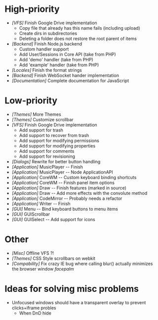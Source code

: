 
# High-priority
* _[VFS]_ Finish Google Drive implementation
   - Copy file that already has this name fails (including upload)
   - Create dirs in subdirectories
   - Deleting a folder does not restore the root parent of items
* _[Backend]_ Finish Node.js backend
  - Custom handler support
  - Add User/Sessions in Core API (take from PHP)
  - Add 'demo' handler (take from PHP)
  - Add 'example' handler (take from PHP)
* _[Locales]_ Finish the format strings
* _[Backend]_ Finish WebSocket hander implementation
* _[Documentation]_ Complete documentation for JavaScript

# Low-priority
* _[Themes]_ More Themes
* _[Themes]_ Customize scrollbar
* _[VFS]_ Finish Google Drive implementation
   - Add support for trash
   - Add support to recover from trash
   - Add support for modifying permissions
   - Add support for modifying properties
   - Add support for comments
   - Add support for revisioning
* _[Dialogs]_ Rewrite for better button handling
* _[Application]_ MusicPlayer -- Finish
* _[Application]_ MusicPlayer -- Node ApplicationAPI
* _[Application]_ CoreWM -- Custom keyboard binding shortcuts
* _[Application]_ CoreWM -- Finish panel item options
* _[Application]_ Draw -- Finish features (marked in source)
* _[Application]_ Draw -- Add more effects with the convolute method
* _[Application]_ CodeMirror -- Probably needs a refactor
* _[Application]_ Writer -- Finish
* _[GUI]_ Menu -- Bind keyboard buttons to menu items
* _[GUI]_ GUIScrollbar
* _[GUI]_ GUISelect -- Add support for icons

# Other
* _[Misc]_ Offline VFS ?!
* _[Themes]_ CSS Style scrollbars on webkit
* _[Compability]_ Fix crazy IE bug where calling blur() actually minimizes the browser window *facepalm*

# Ideas for solving misc problems
* Unfocused windows should have a transparent overlay to prevent clicks+iframe probles
  * When DnD hide
